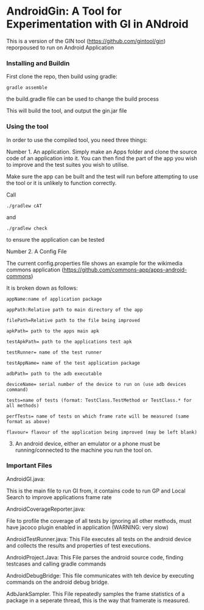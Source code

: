 

# AndroidGin: A Tool for Experimentation with GI in ANdroid

This is a version of the GIN tool (https://github.com/gintool/gin) reporpoused to run on Android Application
### Installing and Buildin

First clone the repo, then build using gradle:

```
gradle assemble
```

the build.gradle file can be used to change the build process

This will build the tool, and output the gin.jar file

### Using the tool

In order to use the compiled tool, you need three things:

Number 1. An application. 
Simply make an Apps folder and clone the source code of an application into it. You can then find the part of the app you wish to improve and the test suites you wish to utilise.

Make sure the app can be built and the test will run before attempting to use the tool or it is unlikely to function correctly.

Call 
```
./gradlew cAT
```
and
```
./gradlew check 
```

to ensure the application can be tested


Number 2. A Config File

The current config.properties file shows an example for the wikimedia commons application (https://github.com/commons-app/apps-android-commons)

It is broken down as follows:
```
appName:name of application package

appPath:Relative path to main directory of the app

filePath=Relative path to the file being improved

apkPath= path to the apps main apk

testApkPath= path to the applications test apk

testRunner= name of the test runner

testAppName= name of the test application package

adbPath= path to the adb executable

deviceName= serial number of the device to run on (use adb devices command)

tests=name of tests (format: TestClass.TestMethod or TestClass.* for all methods)

perfTests= name of tests on which frame rate will be measured (same format as above)

flavour= flavour of the application being improved (may be left blank)
```

3. An android device, either an emulator or a phone must be running/connected to the machine you run the tool on.

### Important Files

AndroidGI.java:

This is the main file to run GI from, it contains code to run GP and Local Search to improve applications frame rate

AndroidCoverageReporter.java:

File to profile the coverage of all tests by ignoring all other methods, must have jacoco plugin enabled in application (WARNING: very slow)

AndroidTestRunner.java:
This File executes all tests on the android device and collects the results and properties of test executions.


AndroidProject.Java:
This File parses the android source code, finding testcases and calling gradle commands

AndroidDebugBridge:
This file communicates with teh device by executing commands on the android debug bridge.

AdbJankSampler.
This File repeatedly samples the frame statistics of a package in a seperate thread, this is the way that framerate is measured.





